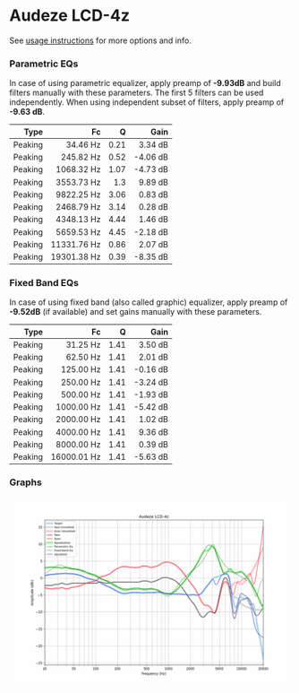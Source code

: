 # Audeze LCD-4z
See [usage instructions](https://github.com/jaakkopasanen/AutoEq#usage) for more options and info.

### Parametric EQs
In case of using parametric equalizer, apply preamp of **-9.93dB** and build filters manually
with these parameters. The first 5 filters can be used independently.
When using independent subset of filters, apply preamp of **-9.63 dB**.

| Type    | Fc          |    Q | Gain     |
|--------:|------------:|-----:|---------:|
| Peaking | 34.46 Hz    | 0.21 | 3.34 dB  |
| Peaking | 245.82 Hz   | 0.52 | -4.06 dB |
| Peaking | 1068.32 Hz  | 1.07 | -4.73 dB |
| Peaking | 3553.73 Hz  | 1.3  | 9.89 dB  |
| Peaking | 9822.25 Hz  | 3.06 | 0.83 dB  |
| Peaking | 2468.79 Hz  | 3.14 | 0.28 dB  |
| Peaking | 4348.13 Hz  | 4.44 | 1.46 dB  |
| Peaking | 5659.53 Hz  | 4.45 | -2.18 dB |
| Peaking | 11331.76 Hz | 0.86 | 2.07 dB  |
| Peaking | 19301.38 Hz | 0.39 | -8.35 dB |

### Fixed Band EQs
In case of using fixed band (also called graphic) equalizer, apply preamp of **-9.52dB**
(if available) and set gains manually with these parameters.

| Type    | Fc          |    Q | Gain     |
|--------:|------------:|-----:|---------:|
| Peaking | 31.25 Hz    | 1.41 | 3.50 dB  |
| Peaking | 62.50 Hz    | 1.41 | 2.01 dB  |
| Peaking | 125.00 Hz   | 1.41 | -0.16 dB |
| Peaking | 250.00 Hz   | 1.41 | -3.24 dB |
| Peaking | 500.00 Hz   | 1.41 | -1.93 dB |
| Peaking | 1000.00 Hz  | 1.41 | -5.42 dB |
| Peaking | 2000.00 Hz  | 1.41 | 1.02 dB  |
| Peaking | 4000.00 Hz  | 1.41 | 9.36 dB  |
| Peaking | 8000.00 Hz  | 1.41 | 0.39 dB  |
| Peaking | 16000.01 Hz | 1.41 | -5.63 dB |

### Graphs
![](./Audeze%20LCD-4z.png)